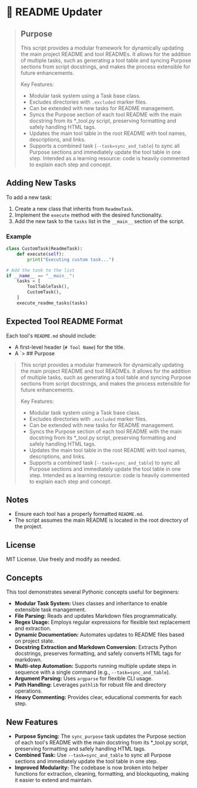 # 📰 README Updater

> ## Purpose
> This script provides a modular framework for dynamically updating the main project README and tool READMEs. It allows for the addition of multiple tasks, such as generating a tool table and syncing Purpose sections from script docstrings, and makes the process extensible for future enhancements.
>
> Key Features:
> - Modular task system using a Task base class.
> - Excludes directories with `.excluded` marker files.
> - Can be extended with new tasks for README management.
> - Syncs the Purpose section of each tool README with the main docstring from its *_tool.py script, preserving formatting and safely handling HTML tags.
> - Updates the main tool table in the root README with tool names, descriptions, and links.
> - Supports a combined task (`--task=sync_and_table`) to sync all Purpose sections and immediately update the tool table in one step.
> Intended as a learning resource: code is heavily commented to explain each step and concept.
## Adding New Tasks

To add a new task:

1. Create a new class that inherits from `ReadmeTask`.
2. Implement the `execute` method with the desired functionality.
3. Add the new task to the `tasks` list in the `__main__` section of the script.

### Example

```python
class CustomTask(ReadmeTask):
    def execute(self):
        print("Executing custom task...")

# Add the task to the list
if __name__ == "__main__":
    tasks = [
        ToolTableTask(),
        CustomTask(),
    ]
    execute_readme_tasks(tasks)
```

## Expected Tool README Format

Each tool's `README.md` should include:

- A first-level header (`# Tool Name`) for the title.
- A `> ## Purpose
> This script provides a modular framework for dynamically updating the main project README and tool READMEs. It allows for the addition of multiple tasks, such as generating a tool table and syncing Purpose sections from script docstrings, and makes the process extensible for future enhancements.
>
> Key Features:
> - Modular task system using a Task base class.
> - Excludes directories with `.excluded` marker files.
> - Can be extended with new tasks for README management.
> - Syncs the Purpose section of each tool README with the main docstring from its *_tool.py script, preserving formatting and safely handling HTML tags.
> - Updates the main tool table in the root README with tool names, descriptions, and links.
> - Supports a combined task (`--task=sync_and_table`) to sync all Purpose sections and immediately update the tool table in one step.
> Intended as a learning resource: code is heavily commented to explain each step and concept.
## Notes

- Ensure each tool has a properly formatted `README.md`.
- The script assumes the main README is located in the root directory of the project.

## License

MIT License. Use freely and modify as needed.

## Concepts

This tool demonstrates several Pythonic concepts useful for beginners:

- **Modular Task System:** Uses classes and inheritance to enable extensible task management.
- **File Parsing:** Reads and updates Markdown files programmatically.
- **Regex Usage:** Employs regular expressions for flexible text replacement and extraction.
- **Dynamic Documentation:** Automates updates to README files based on project state.
- **Docstring Extraction and Markdown Conversion:** Extracts Python docstrings, preserves formatting, and safely converts HTML tags for markdown.
- **Multi-step Automation:** Supports running multiple update steps in sequence with a single command (e.g., `--task=sync_and_table`).
- **Argument Parsing:** Uses `argparse` for flexible CLI usage.
- **Path Handling:** Leverages `pathlib` for robust file and directory operations.
- **Heavy Commenting:** Provides clear, educational comments for each step.

## New Features

- **Purpose Syncing:** The `sync_purpose` task updates the Purpose section of each tool's README with the main docstring from its *_tool.py script, preserving formatting and safely handling HTML tags.
- **Combined Task:** Use `--task=sync_and_table` to sync all Purpose sections and immediately update the tool table in one step.
- **Improved Modularity:** The codebase is now broken into helper functions for extraction, cleaning, formatting, and blockquoting, making it easier to extend and maintain.

